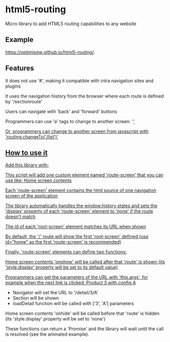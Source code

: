 # html5-routing
Micro library to add HTML5 routing capabilities to any website

## Example
https://optimisme.github.io/html5-routing/.

## Features

It does not use '#', making it compatible with intra navigation sites and plugins

It uses the navigation history from the browser where each route is defined by '/sectionroute'

Users can navigate with 'back' and 'forward' buttons

Programmers can use 'a' tags to change to another screen: '<a href="/sectionroute">' 

Or, programmers can change to another screen from javascript with 'routing.changeTo('/list')'

## How to use it

Add this library with:
<script src='/routing.js'></script>

This script will add one custom element named 'route-screen' that you can use like:
<route-screen id='home'>Home screen contents</route-screen>

Each 'route-screen' element contains the html source of one navigation screen of the application

The library automatically handles the window.history states and sets the 'display' property of each 'route-screen' element to 'none' if the route doesn't match

The id of each 'root-screen' element matches its URL when shown

By default, the '/' route will show the first 'root-screen' defined (use id="home" as the first 'route-screen' is recommended)

Finally, 'route-screen' elements can define two functions:

<route-screen id='home' onshow='console.log(this.args)'>Home screen contents</route-screen>
'onshow' will be called after that 'route' is shown (its 'style.display' property will be set to its default value)

Programmers can get the parameters of the URL with 'this.args', for example when the next link is clicked:
<a href='/detail/3/A'>Product 3 with config A</a>

- Navigator will set the URL to '/detail/3/A'
- Section <route-screen id='detail' onshow='loadDetail(this.args)'> will be shown
- loadDetail function will be called with ['3', 'A'] parameters

<route-screen id='home' onshow='console.log(this.args)'>Home screen contents</route-screen>
'onhide' will be called before that 'route' is hidden (its 'style.display' property will be set to 'none')

These functions can return a 'Promise' and the library will wait until the call is resolved (see the animated example).